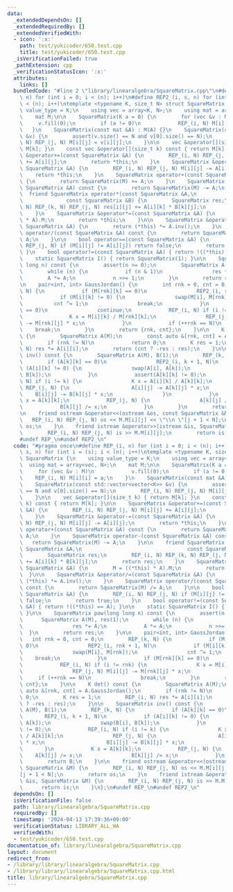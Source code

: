 ```yaml
---
data:
  _extendedDependsOn: []
  _extendedRequiredBy: []
  _extendedVerifiedWith:
  - icon: ':x:'
    path: test/yukicoder/650.test.cpp
    title: test/yukicoder/650.test.cpp
  _isVerificationFailed: true
  _pathExtension: cpp
  _verificationStatusIcon: ':x:'
  attributes:
    links: []
  bundledCode: "#line 2 \"library/linearalgebra/SquareMatrix.cpp\"\n#define REP_(i,\
    \ n) for (int i = 0; i < (n); i++)\n#define REP2_(i, s, n) for (int i = (s); i\
    \ < (n); i++)\ntemplate <typename K, size_t N> struct SquareMatrix {\n    using\
    \ value_type = K;\n    using vec = array<K, N>;\n    using mat = array<vec, N>;\n\
    \    mat M;\n\n    SquareMatrix(K a = 0) {\n        for (vec &v : M)\n       \
    \     v.fill(0);\n        if (a != 0)\n            REP_(i, N) M[i][i] = a;\n \
    \   }\n    SquareMatrix(const mat &A) : M(A) {}\n    SquareMatrix(const std::vector<vector<K>>\
    \ &v) {\n        assert(v.size() == N and v[0].size() == N);\n        REP_(i,\
    \ N) REP_(j, N) M[i][j] = v[i][j];\n    }\n\n    vec &operator[](size_t k) { return\
    \ M[k]; }\n    const vec &operator[](size_t k) const { return M[k]; }\n\n    SquareMatrix\
    \ &operator+=(const SquareMatrix &A) {\n        REP_(i, N) REP_(j, N) M[i][j]\
    \ += A[i][j];\n        return *this;\n    }\n    SquareMatrix &operator-=(const\
    \ SquareMatrix &A) {\n        REP_(i, N) REP_(j, N) M[i][j] -= A[i][j];\n    \
    \    return *this;\n    }\n    SquareMatrix operator+(const SquareMatrix &A) const\
    \ {\n        return SquareMatrix(M) += A;\n    }\n    SquareMatrix operator-(const\
    \ SquareMatrix &A) const {\n        return SquareMatrix(M) -= A;\n    }\n\n  \
    \  friend SquareMatrix operator*(const SquareMatrix &A,\n                    \
    \              const SquareMatrix &B) {\n        SquareMatrix res;\n        REP_(i,\
    \ N) REP_(k, N) REP_(j, N) res[i][j] += A[i][k] * B[k][j];\n        return res;\n\
    \    }\n    SquareMatrix &operator*=(const SquareMatrix &A) {\n        M = ((*this)\
    \ * A).M;\n        return *this;\n    }\n\n    SquareMatrix &operator/=(const\
    \ SquareMatrix &A) {\n        return (*this) *= A.inv();\n    }\n    SquareMatrix\
    \ operator/(const SquareMatrix &A) const {\n        return SquareMatrix(M) /=\
    \ A;\n    }\n\n    bool operator==(const SquareMatrix &A) {\n        REP_(i, N)\
    \ REP_(j, N) if (M[i][j] != A[i][j]) return false;\n        return true;\n   \
    \ }\n    bool operator!=(const SquareMatrix &A) { return !((*this) == A); }\n\n\
    \    static SquareMatrix I() { return SquareMatrix(1); }\n\n    SquareMatrix pow(long\
    \ long n) const {\n        assert(n >= 0);\n        SquareMatrix A(M), res(1);\n\
    \        while (n) {\n            if (n & 1)\n                res *= A;\n    \
    \        A *= A;\n            n >>= 1;\n        }\n        return res;\n    }\n\
    \n    pair<int, int> GaussJordan() {\n        int rnk = 0, cnt = 0;\n        REP_(k,\
    \ N) {\n            if (M[rnk][k] == 0)\n                REP2_(i, rnk + 1, N)\n\
    \            if (M[i][k] != 0) {\n                swap(M[i], M[rnk]);\n      \
    \          cnt ^= 1;\n                break;\n            }\n            if (M[rnk][k]\
    \ == 0)\n                continue;\n            REP_(i, N) if (i != rnk) {\n \
    \               K x = M[i][k] / M[rnk][k];\n                REP_(j, N) M[i][j]\
    \ -= M[rnk][j] * x;\n            }\n            if (++rnk == N)\n            \
    \    break;\n        }\n        return {rnk, cnt};\n    }\n\n    K det() const\
    \ {\n        SquareMatrix A(M);\n        const auto &[rnk, cnt] = A.GaussJordan();\n\
    \        if (rnk != N)\n            return 0;\n        K res = 1;\n        REP_(i,\
    \ N) res *= A[i][i];\n        return (cnt ? -res : res);\n    }\n\n    SquareMatrix\
    \ inv() const {\n        SquareMatrix A(M), B(1);\n        REP_(k, N) {\n    \
    \        if (A[k][k] == 0)\n                REP2_(i, k + 1, N)\n            if\
    \ (A[i][k] != 0) {\n                swap(A[i], A[k]);\n                swap(B[i],\
    \ B[k]);\n            }\n            assert(A[k][k] != 0);\n            REP_(i,\
    \ N) if (i != k) {\n                K x = A[i][k] / A[k][k];\n               \
    \ REP_(j, N) {\n                    A[i][j] -= A[k][j] * x;\n                \
    \    B[i][j] -= B[k][j] * x;\n                }\n            }\n            K\
    \ x = A[k][k];\n            REP_(j, N) {\n                A[k][j] /= x;\n    \
    \            B[k][j] /= x;\n            }\n        }\n        return B;\n    }\n\
    \n    friend ostream &operator<<(ostream &os, const SquareMatrix &M) {\n     \
    \   REP_(i, N) REP_(j, N) os << M.M[i][j] << \"\\n \"[j + 1 < N];\n        return\
    \ os;\n    }\n    friend istream &operator>>(istream &is, SquareMatrix &M) {\n\
    \        REP_(i, N) REP_(j, N) is >> M.M[i][j];\n        return is;\n    }\n};\n\
    #undef REP_\n#undef REP2_\n"
  code: "#pragma once\n#define REP_(i, n) for (int i = 0; i < (n); i++)\n#define REP2_(i,\
    \ s, n) for (int i = (s); i < (n); i++)\ntemplate <typename K, size_t N> struct\
    \ SquareMatrix {\n    using value_type = K;\n    using vec = array<K, N>;\n  \
    \  using mat = array<vec, N>;\n    mat M;\n\n    SquareMatrix(K a = 0) {\n   \
    \     for (vec &v : M)\n            v.fill(0);\n        if (a != 0)\n        \
    \    REP_(i, N) M[i][i] = a;\n    }\n    SquareMatrix(const mat &A) : M(A) {}\n\
    \    SquareMatrix(const std::vector<vector<K>> &v) {\n        assert(v.size()\
    \ == N and v[0].size() == N);\n        REP_(i, N) REP_(j, N) M[i][j] = v[i][j];\n\
    \    }\n\n    vec &operator[](size_t k) { return M[k]; }\n    const vec &operator[](size_t\
    \ k) const { return M[k]; }\n\n    SquareMatrix &operator+=(const SquareMatrix\
    \ &A) {\n        REP_(i, N) REP_(j, N) M[i][j] += A[i][j];\n        return *this;\n\
    \    }\n    SquareMatrix &operator-=(const SquareMatrix &A) {\n        REP_(i,\
    \ N) REP_(j, N) M[i][j] -= A[i][j];\n        return *this;\n    }\n    SquareMatrix\
    \ operator+(const SquareMatrix &A) const {\n        return SquareMatrix(M) +=\
    \ A;\n    }\n    SquareMatrix operator-(const SquareMatrix &A) const {\n     \
    \   return SquareMatrix(M) -= A;\n    }\n\n    friend SquareMatrix operator*(const\
    \ SquareMatrix &A,\n                                  const SquareMatrix &B) {\n\
    \        SquareMatrix res;\n        REP_(i, N) REP_(k, N) REP_(j, N) res[i][j]\
    \ += A[i][k] * B[k][j];\n        return res;\n    }\n    SquareMatrix &operator*=(const\
    \ SquareMatrix &A) {\n        M = ((*this) * A).M;\n        return *this;\n  \
    \  }\n\n    SquareMatrix &operator/=(const SquareMatrix &A) {\n        return\
    \ (*this) *= A.inv();\n    }\n    SquareMatrix operator/(const SquareMatrix &A)\
    \ const {\n        return SquareMatrix(M) /= A;\n    }\n\n    bool operator==(const\
    \ SquareMatrix &A) {\n        REP_(i, N) REP_(j, N) if (M[i][j] != A[i][j]) return\
    \ false;\n        return true;\n    }\n    bool operator!=(const SquareMatrix\
    \ &A) { return !((*this) == A); }\n\n    static SquareMatrix I() { return SquareMatrix(1);\
    \ }\n\n    SquareMatrix pow(long long n) const {\n        assert(n >= 0);\n  \
    \      SquareMatrix A(M), res(1);\n        while (n) {\n            if (n & 1)\n\
    \                res *= A;\n            A *= A;\n            n >>= 1;\n      \
    \  }\n        return res;\n    }\n\n    pair<int, int> GaussJordan() {\n     \
    \   int rnk = 0, cnt = 0;\n        REP_(k, N) {\n            if (M[rnk][k] ==\
    \ 0)\n                REP2_(i, rnk + 1, N)\n            if (M[i][k] != 0) {\n\
    \                swap(M[i], M[rnk]);\n                cnt ^= 1;\n            \
    \    break;\n            }\n            if (M[rnk][k] == 0)\n                continue;\n\
    \            REP_(i, N) if (i != rnk) {\n                K x = M[i][k] / M[rnk][k];\n\
    \                REP_(j, N) M[i][j] -= M[rnk][j] * x;\n            }\n       \
    \     if (++rnk == N)\n                break;\n        }\n        return {rnk,\
    \ cnt};\n    }\n\n    K det() const {\n        SquareMatrix A(M);\n        const\
    \ auto &[rnk, cnt] = A.GaussJordan();\n        if (rnk != N)\n            return\
    \ 0;\n        K res = 1;\n        REP_(i, N) res *= A[i][i];\n        return (cnt\
    \ ? -res : res);\n    }\n\n    SquareMatrix inv() const {\n        SquareMatrix\
    \ A(M), B(1);\n        REP_(k, N) {\n            if (A[k][k] == 0)\n         \
    \       REP2_(i, k + 1, N)\n            if (A[i][k] != 0) {\n                swap(A[i],\
    \ A[k]);\n                swap(B[i], B[k]);\n            }\n            assert(A[k][k]\
    \ != 0);\n            REP_(i, N) if (i != k) {\n                K x = A[i][k]\
    \ / A[k][k];\n                REP_(j, N) {\n                    A[i][j] -= A[k][j]\
    \ * x;\n                    B[i][j] -= B[k][j] * x;\n                }\n     \
    \       }\n            K x = A[k][k];\n            REP_(j, N) {\n            \
    \    A[k][j] /= x;\n                B[k][j] /= x;\n            }\n        }\n\
    \        return B;\n    }\n\n    friend ostream &operator<<(ostream &os, const\
    \ SquareMatrix &M) {\n        REP_(i, N) REP_(j, N) os << M.M[i][j] << \"\\n \"\
    [j + 1 < N];\n        return os;\n    }\n    friend istream &operator>>(istream\
    \ &is, SquareMatrix &M) {\n        REP_(i, N) REP_(j, N) is >> M.M[i][j];\n  \
    \      return is;\n    }\n};\n#undef REP_\n#undef REP2_\n"
  dependsOn: []
  isVerificationFile: false
  path: library/linearalgebra/SquareMatrix.cpp
  requiredBy: []
  timestamp: '2024-04-13 17:39:36+09:00'
  verificationStatus: LIBRARY_ALL_WA
  verifiedWith:
  - test/yukicoder/650.test.cpp
documentation_of: library/linearalgebra/SquareMatrix.cpp
layout: document
redirect_from:
- /library/library/linearalgebra/SquareMatrix.cpp
- /library/library/linearalgebra/SquareMatrix.cpp.html
title: library/linearalgebra/SquareMatrix.cpp
---
```


